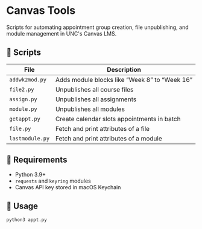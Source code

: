 # Canvas Tools

Scripts for automating appointment group creation, file unpublishing, and module management in UNC's Canvas LMS.

## 📁 Scripts

| File           | Description                                      |
|----------------|--------------------------------------------------|
| `addwk2mod.py` | Adds module blocks like “Week 8” to “Week 16”   |
| `file2.py`     | Unpublishes all course files |
| `assign.py`     | Unpublishes all assignments |
| `module.py`     | Unpublishes all modules |
| `getappt.py`   | Create calendar slots appointments in batch  |
| `file.py`   | Fetch and print attributes of a file  |
| `lastmodule.py` | Fetch and print attributes of a module |

## 🔧 Requirements

- Python 3.9+
- `requests` and `keyring` modules
- Canvas API key stored in macOS Keychain

## 🚀 Usage

```bash
python3 appt.py
